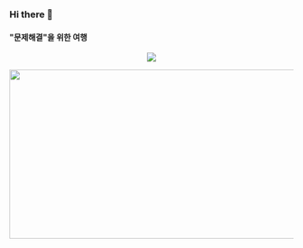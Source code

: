### Hi there 👋

#### "문제해결"을 위한 여행    
<p align="center">
  <a href="https://skillicons.dev">
    <img src="https://skillicons.dev/icons?i=html,css,styledcomponents,tailwind,js,ts,react,redux,zustand,nextjs,pnpm,idea,webstorm,vscode,figma&theme=dark&perline=5" />
  </a>
</p>

<img
  src="https://render.gitanimals.org/farms/yhyunmin"
  width="600"
  height="300"
/>
